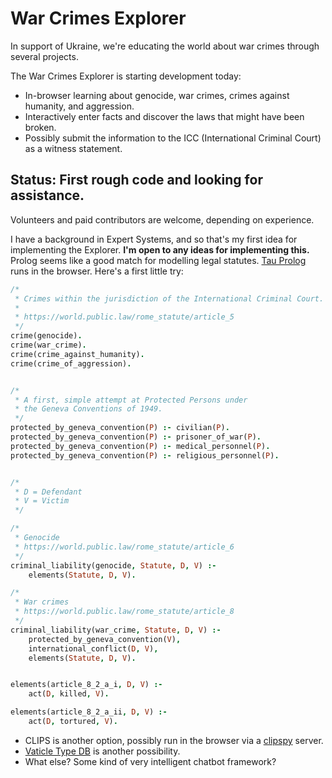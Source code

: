 # War Crimes Explorer

In support of Ukraine, we're educating the world about war crimes through several projects.

The War Crimes Explorer is starting development today:

* In-browser learning about genocide, war crimes, crimes against humanity, and aggression.
* Interactively enter facts and discover the laws that might have been broken.
* Possibly submit the information to the ICC (International Criminal Court) as a witness statement.

## Status: First rough code and looking for assistance.
Volunteers and paid contributors are welcome, depending on experience.

I have a background in Expert Systems, and so that's my first idea for implementing the Explorer.
**I'm open to any ideas for implementing this.**
Prolog seems like a good match for modelling legal statutes. [Tau Prolog](http://tau-prolog.org) runs in the browser.
Here's a first little try:

```prolog
/*
 * Crimes within the jurisdiction of the International Criminal Court.
 * 
 * https://world.public.law/rome_statute/article_5
 */
crime(genocide).
crime(war_crime).
crime(crime_against_humanity).
crime(crime_of_aggression).


/*
 * A first, simple attempt at Protected Persons under
 * the Geneva Conventions of 1949.
 */
protected_by_geneva_convention(P) :- civilian(P).
protected_by_geneva_convention(P) :- prisoner_of_war(P).
protected_by_geneva_convention(P) :- medical_personnel(P).
protected_by_geneva_convention(P) :- religious_personnel(P).


/*
 * D = Defendant
 * V = Victim
 */

/*
 * Genocide
 * https://world.public.law/rome_statute/article_6
 */
criminal_liability(genocide, Statute, D, V) :-
	elements(Statute, D, V).

/*
 * War crimes
 * https://world.public.law/rome_statute/article_8
 */
criminal_liability(war_crime, Statute, D, V) :-
	protected_by_geneva_convention(V),
	international_conflict(D, V),
	elements(Statute, D, V).


elements(article_8_2_a_i, D, V) :-
	act(D, killed, V).

elements(article_8_2_a_ii, D, V) :-
	act(D, tortured, V).     
```

* CLIPS is another option, possibly run in the browser via a [clipspy](https://github.com/noxdafox/clipspy) server.
* [Vaticle Type DB](https://vaticle.com/) is another possibility.
* What else? Some kind of very intelligent chatbot framework?
